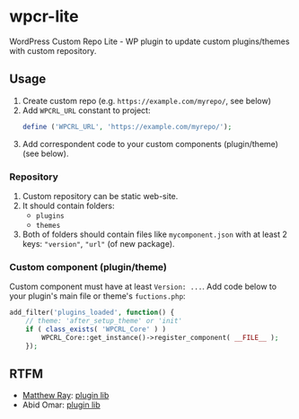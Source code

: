 # wpcr-lite

WordPress Custom Repo Lite - WP plugin to update custom plugins/themes with custom repository.

## Usage

1. Create custom repo (e.g. `https://example.com/myrepo/`, see below)
1. Add `WPCRL_URL` constant to project:
   ```php
   define ('WPCRL_URL', 'https://example.com/myrepo/');
   ```
1. Add correspondent code to your custom components (plugin/theme) (see below).

### Repository

1. Custom repository can be static web-site.
2. It should contain folders:
   - `plugins`
   - `themes`
1. Both of folders should contain files like `mycomponent.json` with at least 2 keys: `"version"`, `"url"` (of new package).

### Custom component (plugin/theme)

Custom component must have at least `Version: ...`.
Add code below to your plugin's main file or theme's `fuctions.php`:

```php
add_filter('plugins_loaded', function() {
    // theme: 'after_setup_theme' or 'init'
	if ( class_exists( 'WPCRL_Core' ) )
		WPCRL_Core::get_instance()->register_component( __FILE__ );
    });
```

## RTFM
- [Matthew Ray](https://www.smashingmagazine.com/2015/08/deploy-wordpress-plugins-with-github-using-transients/): [plugin lib](https://github.com/rayman813/smashing-updater-plugin)
- Abid Omar: [plugin lib](https://github.com/omarabid/Self-Hosted-WordPress-Plugin-repository)
